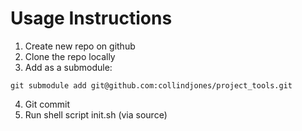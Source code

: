 # Usage Instructions

1. Create new repo on github
2. Clone the repo locally
3. Add as a submodule:

```git submodule add git@github.com:collindjones/project_tools.git```

4. Git commit
5. Run shell script init.sh (via source)